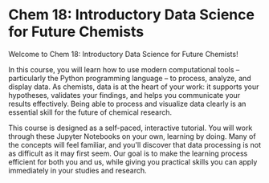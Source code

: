 # Chem 18: Introductory Data Science for Future Chemists

Welcome to Chem 18: Introductory Data Science for Future Chemists!

In this course, you will learn how to use modern computational tools – particularly the Python programming language – to process, analyze, and display data. As chemists, data is at the heart of your work: it supports your hypotheses, validates your findings, and helps you communicate your results effectively. Being able to process and visualize data clearly is an essential skill for the future of chemical research.

This course is designed as a self-paced, interactive tutorial. You will work through these Jupyter Notebooks on your own, learning by doing. Many of the concepts will feel familiar, and you'll discover that data processing is not as difficult as it may first seem. Our goal is to make the learning process efficient for both you and us, while giving you practical skills you can apply immediately in your studies and research.
